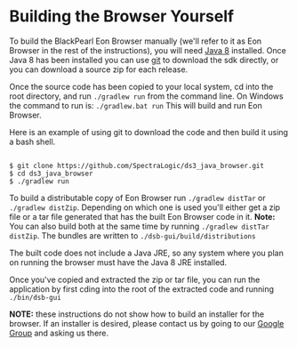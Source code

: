 Building the Browser Yourself
=============================

To build the BlackPearl Eon Browser manually (we'll refer to it as Eon Browser in the rest of the instructions), you will need [Java 8](http://www.oracle.com/technetwork/java/javase/downloads/index.html) installed.  Once Java 8 has been installed you can use [git](https://git-scm.com/) to download the sdk directly, or you can download a source zip for each release.

Once the source code has been copied to your local system, cd into the root directory, and run `./gradlew run` from the command line.  On Windows the command to run is: `./gradlew.bat run`  This will build and run Eon Browser.

Here is an example of using git to download the code and then build it using a bash shell.

```shell

$ git clone https://github.com/SpectraLogic/ds3_java_browser.git
$ cd ds3_java_browser
$ ./gradlew run
```

To build a distributable copy of Eon Browser run `./gradlew distTar` or `./gradlew distZip`.  Depending on which one is used you'll either get a zip file or a tar file generated that has the built Eon Browser code in it. **Note:** You can also build both at the same time by running `./gradlew distTar distZip`.  The bundles are written to `./dsb-gui/build/distributions`

The built code does not include a Java JRE, so any system where you plan on running the browser must have the Java 8 JRE installed.

Once you've copied and extracted the zip or tar file, you can run the application by first cding into the root of the extracted code and running `./bin/dsb-gui`

**NOTE:** these instructions do not show how to build an installer for the browser.  If an installer is desired, please contact us by going to our [Google Group](https://groups.google.com/forum/#!forum/spectralogicds3-sdks) and asking us there.
